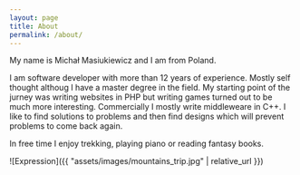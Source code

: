 ```yaml
---
layout: page
title: About
permalink: /about/
---
```

My name is Michał Masiukiewicz and I am from Poland.

I am software developer with more than 12 years of experience.
Mostly self thought althoug I have a master degree in the field. My starting point of the jurney was writing websites in PHP but writing games turned out to be much more interesting. Commercially I mostly write middleweare in C++.
I like to find solutions to problems and then find designs which will prevent problems to come back again.

In free time I enjoy trekking, playing piano or reading fantasy books.

![Expression]({{ "assets/images/mountains_trip.jpg" | relative_url }})  

